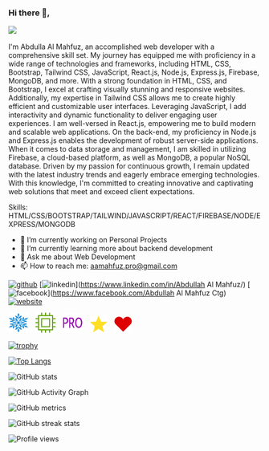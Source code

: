 ### Hi there 👋,
![](https://i.postimg.cc/yYRCc9Fy/linkedin-final-banner.png)

I'm Abdulla Al Mahfuz, an accomplished web developer with a comprehensive skill set. My journey has equipped me with proficiency in a wide range of technologies and frameworks, including HTML, CSS, Bootstrap, Tailwind CSS, JavaScript, React.js, Node.js, Express.js, Firebase, MongoDB, and more. With a strong foundation in HTML, CSS, and Bootstrap, I excel at crafting visually stunning and responsive websites. Additionally, my expertise in Tailwind CSS allows me to create highly efficient and customizable user interfaces. Leveraging JavaScript, I add interactivity and dynamic functionality to deliver engaging user experiences. I am well-versed in React.js, empowering me to build modern and scalable web applications. On the back-end, my proficiency in Node.js and Express.js enables the development of robust server-side applications. When it comes to data storage and management, I am skilled in utilizing Firebase, a cloud-based platform, as well as MongoDB, a popular NoSQL database. Driven by my passion for continuous growth, I remain updated with the latest industry trends and eagerly embrace emerging technologies. With this knowledge, I'm committed to creating innovative and captivating web solutions that meet and exceed client expectations.

Skills: HTML/CSS/BOOTSTRAP/TAILWIND/JAVASCRIPT/REACT/FIREBASE/NODE/EXPRESS/MONGODB

- 🔭 I’m currently working on Personal Projects 
- 🌱 I’m currently learning more about backend development 
- 💬 Ask me about Web Development 
- 📫 How to reach me: aamahfuz.pro@gmail.com 


[<img src='https://cdn.jsdelivr.net/npm/simple-icons@3.0.1/icons/github.svg' alt='github' height='40'>](https://github.com/mahfuzctg)  [<img src='https://cdn.jsdelivr.net/npm/simple-icons@3.0.1/icons/linkedin.svg' alt='linkedin' height='40'>](https://www.linkedin.com/in/Abdullah Al Mahfuz/)  [<img src='https://cdn.jsdelivr.net/npm/simple-icons@3.0.1/icons/facebook.svg' alt='facebook' height='40'>](https://www.facebook.com/Abdullah Al Mahfuz Ctg)  [<img src='https://cdn.jsdelivr.net/npm/simple-icons@3.0.1/icons/icloud.svg' alt='website' height='40'>](https://aamahfuz.netlify.app/)  

<a href='https://archiveprogram.github.com/'><img src='https://raw.githubusercontent.com/acervenky/animated-github-badges/master/assets/acbadge.gif' width='40' height='40'></a> <a href='https://docs.github.com/en/developers'><img src='https://raw.githubusercontent.com/acervenky/animated-github-badges/master/assets/devbadge.gif' width='40' height='40'></a> <a href='https://github.com/pricing'><img src='https://raw.githubusercontent.com/acervenky/animated-github-badges/master/assets/pro.gif' width='40' height='40'></a> <a href='https://stars.github.com/'><img src='https://raw.githubusercontent.com/acervenky/animated-github-badges/master/assets/starbadge.gif' width='35' height='35'></a> <a href='https://docs.github.com/en/github/supporting-the-open-source-community-with-github-sponsors'><img src='https://raw.githubusercontent.com/acervenky/animated-github-badges/master/assets/sponsorbadge.gif' width='35' height='35'></a> 

[![trophy](https://github-profile-trophy.vercel.app/?username=mahfuzctg)](https://github.com/ryo-ma/github-profile-trophy)

[![Top Langs](https://github-readme-stats.vercel.app/api/top-langs/?username=mahfuzctg)](https://github.com/anuraghazra/github-readme-stats)

![GitHub stats](https://github-readme-stats.vercel.app/api?username=mahfuzctg&show_icons=true&count_private=true)  

![GitHub Activity Graph](https://activity-graph.herokuapp.com/graph?username=mahfuzctg)  

![GitHub metrics](https://metrics.lecoq.io/mahfuzctg)  

![GitHub streak stats](https://streak-stats.demolab.com/?user=mahfuzctg)  

![Profile views](https://gpvc.arturio.dev/mahfuzctg)  
